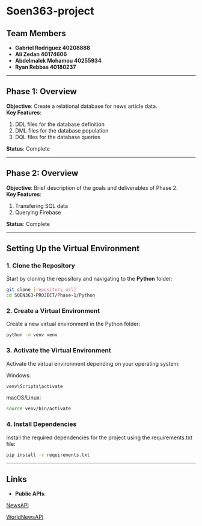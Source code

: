 # Soen363-project

## Team Members
- **Gabriel Rodriguez 40208888**
- **Ali Zedan 40174606**
- **Abdelmalek Mohamou 40255934**
- **Ryan Rebbas 40180237**

---

## Phase 1: Overview
**Objective**: Create a relational database for news article data.   
**Key Features**:
1. DDL files for the database definition
2. DML files for the database population
3. DQL files for the database queries

**Status**: Complete

---

## Phase 2: Overview
**Objective**: Brief description of the goals and deliverables of Phase 2.  
**Key Features**:
1. Transfering SQL data
2. Querying Firebase

**Status**: Complete  


---

## Setting Up the Virtual Environment
### 1. Clone the Repository
Start by cloning the repository and navigating to the **Python** folder:
```bash
git clone [repository_url]
cd SOEN363-PROJECT/Phase-1/Python
```

### 2. Create a Virtual Environment
Create a new virtual environment in the Python folder:
```bash
python -m venv venv
```

### 3. Activate the Virtual Environment
Activate the virtual environment depending on your operating system:

Windows:
```bash
venv\Scripts\activate
```
macOS/Linux:
```bash
source venv/bin/activate
```

### 4. Install Dependencies
Install the required dependencies for the project using the requirements.txt file:
```bash
pip install -r requirements.txt
```

---


## Links
- **Public APIs**: 

[NewsAPI](https://newsapi.org/docs)

[WorldNewsAPI](https://worldnewsapi.com/docs/)

